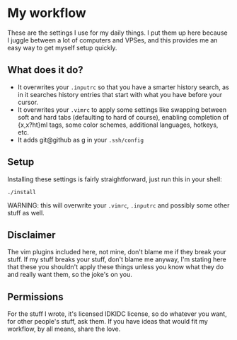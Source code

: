 # My workflow

These are the settings I use for my daily things. I put them up here because I juggle between a lot of computers and VPSes, and this provides me an easy way to get myself setup quickly.

## What does it do?

* It overwrites your ``.inputrc`` so that you have a smarter history search, as in it searches history entries that start with what you have before your cursor.
* It overwrites your ``.vimrc`` to apply some settings like swapping between soft and hard tabs (defaulting to hard of course), enabling completion of {x,x?ht}ml tags, some color schemes, additional languages, hotkeys, etc.
* It adds git@github as g in your ``.ssh/config``

## Setup

Installing these settings is fairly straightforward, just run this in your shell:

``
./install
``

WARNING: this will overwrite your ``.vimrc``, ``.inputrc`` and possibly some other stuff as well.

## Disclaimer

The vim plugins included here, not mine, don't blame me if they break your stuff. If my stuff breaks your stuff, don't blame me anyway, I'm stating here that these you shouldn't apply these things unless you know what they do and really want them, so the joke's on you.

## Permissions
For the stuff I wrote, it's licensed IDKIDC license, so do whatever you want, for other people's stuff, ask them. If you have ideas that would fit my workflow, by all means, share the love.
